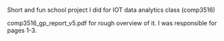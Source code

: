 Short and fun school project I did for IOT data analytics class (comp3516)

comp3516_gp_report_v5.pdf for rough overview of it. I was responsible for pages 1-3.
